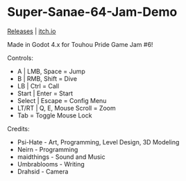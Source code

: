 # Super-Sanae-64-Jam-Demo

[Releases](https://github.com/Psi-Hate/Super-Sanae-64-Jam-Demo/releases) | [itch.io](https://psi-hate.itch.io/super-sanae-64)

Made in Godot 4.x for Touhou Pride Game Jam #6!

Controls:
- A | LMB, Space = Jump
- B | RMB, Shift = Dive
- LB | Ctrl = Call
- Start | Enter = Start
- Select | Escape = Config Menu
- LT/RT | Q, E, Mouse Scroll = Zoom
- Tab = Toggle Mouse Lock

Credits:
- Psi-Hate - Art, Programming, Level Design, 3D Modeling
- Neirn - Programming
- maidthings - Sound and Music
- Umbrablooms - Writing
- Drahsid - Camera
